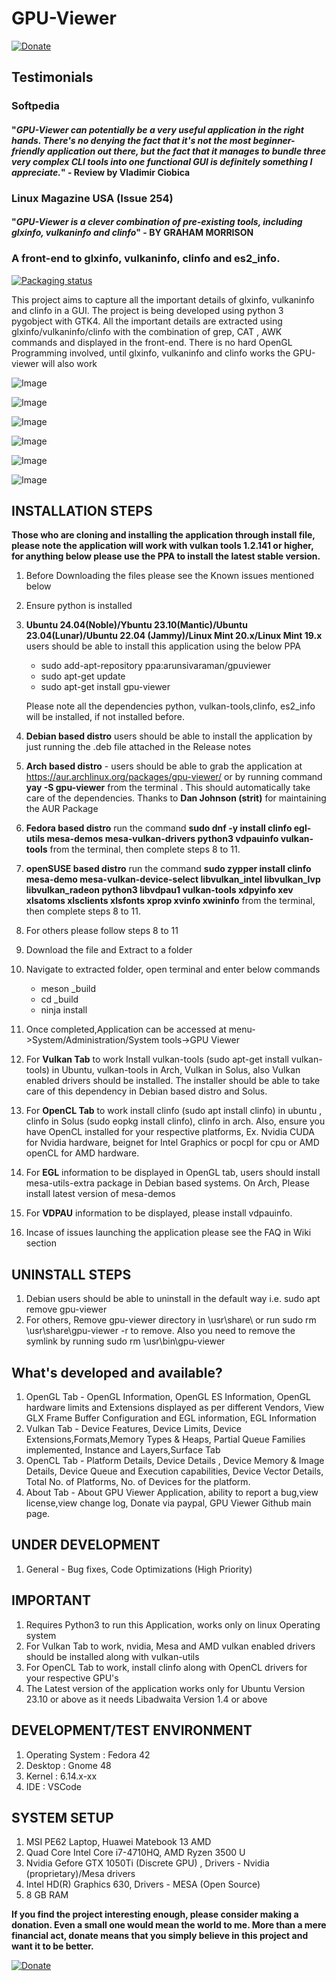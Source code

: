 ﻿# GPU-Viewer
[![Donate](https://user-images.githubusercontent.com/30646692/209199473-a51dbd6c-d7f2-4bfe-a392-0abf20cbc4ec.png)](https://www.paypal.com/donate/?hosted_button_id=7M3PMM78FBR4Q)

## Testimonials

### Softpedia

#### "_GPU-Viewer can potentially be a very useful application in the right hands. There's no denying the fact that it's not the most beginner-friendly application out there, but the fact that it manages to bundle three very complex CLI tools into one functional GUI is definitely something I appreciate._" - Review by Vladimir Ciobica


### Linux Magazine USA (Issue 254)

#### "_GPU-Viewer is a clever combination of pre-existing tools, including glxinfo, vulkaninfo and clinfo_" - BY GRAHAM MORRISON



### A front-end to glxinfo, vulkaninfo, clinfo and es2_info.

[![Packaging status](https://repology.org/badge/vertical-allrepos/gpu-viewer.svg)](https://repology.org/project/gpu-viewer/versions)

This project aims to capture all the important details of glxinfo, vulkaninfo and clinfo in a GUI. The project is being developed using python 3 pygobject with GTK4. All the important details are extracted using glxinfo/vulkaninfo/clinfo with the combination of grep, CAT , AWK commands and displayed in the front-end. There is no hard OpenGL Programming involved, until glxinfo, vulkaninfo and clinfo works the GPU-viewer will also work

![Image](https://github.com/user-attachments/assets/591d9871-7689-4d42-a67e-219a084c9447)

![Image](https://github.com/user-attachments/assets/1ec150ec-dced-4f2d-93b4-cda4587706e3)

![Image](https://github.com/user-attachments/assets/2aae31b8-30ce-4c32-a709-f09068baf08d)

![Image](https://github.com/user-attachments/assets/03f3c4ff-767b-4b71-a212-28eb72003508)

![Image](https://github.com/user-attachments/assets/e5b5cfbf-cd04-46f8-8f4f-005d596c2f9f)

![Image](https://github.com/user-attachments/assets/55dc9395-7891-4190-bc04-44c936388b0b)


## INSTALLATION STEPS

**Those who are cloning and installing the application through install file, please note the application will work with vulkan tools 1.2.141 or higher, for anything below please use the PPA to install the latest stable version.**

1. Before Downloading the files please see the Known issues mentioned below
2. Ensure python is installed
3. **Ubuntu 24.04(Noble)/Ybuntu 23.10(Mantic)/Ubuntu 23.04(Lunar)/Ubuntu 22.04 (Jammy)/Linux Mint 20.x/Linux Mint 19.x** users should be able to install this application using the below PPA

    * sudo add-apt-repository ppa:arunsivaraman/gpuviewer
    * sudo apt-get update
    * sudo apt-get install gpu-viewer

    Please note all the dependencies python, vulkan-tools,clinfo, es2_info will be installed, if not installed before.

4. **Debian based distro** users should be able to install the application by just running the .deb file attached in the Release notes
5. **Arch based distro**  - users should be able to grab the application at https://aur.archlinux.org/packages/gpu-viewer/ or by running command **yay -S gpu-viewer** from the terminal . This should automatically take care of the dependencies. Thanks to **Dan Johnson (strit)** for maintaining the AUR Package
6. **Fedora based distro** run the command **sudo dnf -y install clinfo egl-utils mesa-demos mesa-vulkan-drivers python3 vdpauinfo vulkan-tools** from the terminal, then complete steps 8 to 11.
7. **openSUSE based distro** run the command **sudo zypper install clinfo mesa-demo mesa-vulkan-device-select libvulkan_intel libvulkan_lvp libvulkan_radeon python3 libvdpau1 vulkan-tools xdpyinfo xev xlsatoms xlsclients xlsfonts xprop xvinfo xwininfo** from the terminal, then complete steps 8 to 11.
8. For others please follow steps 8 to 11
9. Download the file  and Extract to a folder
10. Navigate to extracted folder, open terminal and enter below commands
    - meson _build
    - cd _build
    - ninja install
11. Once completed,Application can be accessed at menu->System/Administration/System tools->GPU Viewer
12. For **Vulkan Tab** to work Install vulkan-tools (sudo apt-get install vulkan-tools) in Ubuntu, vulkan-tools in Arch, Vulkan in Solus, also Vulkan enabled drivers should be installed.
The installer should be able to take care of this dependency in Debian based distro and Solus.
12. For **OpenCL Tab** to work install clinfo (sudo apt install clinfo) in ubuntu , clinfo in Solus (sudo eopkg install clinfo), clinfo in arch. Also, ensure you have OpenCL installed for your respective platforms, Ex. Nvidia CUDA for Nvidia hardware, beignet for Intel Graphics or pocpl for cpu or AMD openCL for AMD hardware.
13. For **EGL** information to be displayed in OpenGL tab, users should install mesa-utils-extra package in Debian based systems. On Arch, Please install latest version of mesa-demos
14. For **VDPAU** information to be displayed, please install vdpauinfo.
15. Incase of issues launching the application please see the FAQ in Wiki section

## UNINSTALL STEPS

1. Debian users should be able to uninstall in the default way i.e. sudo apt remove gpu-viewer
2. For others, Remove gpu-viewer directory in \usr\share\  or run sudo rm \usr\share\gpu-viewer -r to remove. Also you need to remove the symlink by running sudo rm \usr\bin\gpu-viewer

## What's developed and available?

1. OpenGL Tab - OpenGL Information, OpenGL ES Information, OpenGL hardware limits and Extensions displayed as per different Vendors, View GLX Frame Buffer Configuration and EGL information, EGL Information
2. Vulkan Tab - Device Features, Device Limits, Device Extensions,Formats,Memory Types & Heaps, Partial Queue Families implemented, Instance and Layers,Surface Tab
3. OpenCL Tab - Platform Details, Device Details , Device Memory & Image Details, Device Queue and Execution capabilities, Device Vector Details, Total No. of Platforms, No. of Devices for the platform.
4. About Tab - About GPU Viewer Application, ability to report a bug,view license,view change log, Donate via paypal, GPU Viewer Github main page.


## UNDER DEVELOPMENT

1. General - Bug fixes, Code Optimizations (High Priority)


## IMPORTANT

1. Requires Python3 to run this Application, works only on linux Operating system
2. For Vulkan Tab to work, nvidia, Mesa and AMD vulkan enabled drivers should be installed along with vulkan-utils
3. For OpenCL Tab to work, install clinfo along with OpenCL drivers for your respective GPU's
4. The Latest version of the application works only for Ubuntu Version 23.10 or above as it needs Libadwaita Version 1.4 or above


## DEVELOPMENT/TEST ENVIRONMENT

1. Operating System : Fedora 42
2. Desktop : Gnome 48
3. Kernel : 6.14.x-xx
4. IDE : VSCode


## SYSTEM SETUP

1. MSI PE62 Laptop, Huawei Matebook 13 AMD
2. Quad Core Intel Core i7-4710HQ, AMD Ryzen 3500 U
3. Nvidia Gefore GTX 1050Ti (Discrete GPU) , Drivers - Nvidia (proprietary)/Mesa drivers
4. Intel HD(R) Graphics 630, Drivers - MESA (Open Source)
5. 8 GB RAM

**If you find the project interesting enough, please consider making a donation. Even a small one would mean the world to me. More than a mere financial act, donate means that you simply believe in this project and want it to be better.**

[![Donate](https://user-images.githubusercontent.com/30646692/209199473-a51dbd6c-d7f2-4bfe-a392-0abf20cbc4ec.png)](https://www.paypal.com/donate/?hosted_button_id=7M3PMM78FBR4Q)
